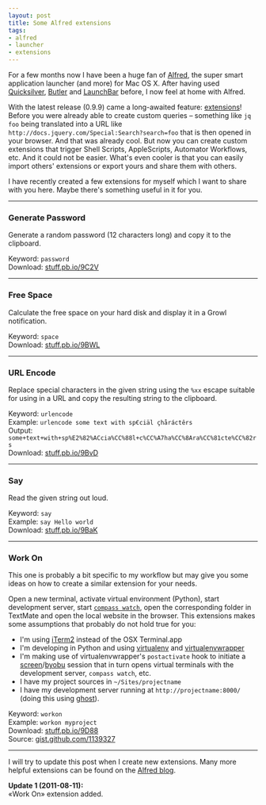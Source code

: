 ```yaml
---
layout: post
title: Some Alfred extensions
tags:
- alfred
- launcher
- extensions
---
```


For a few months now I have been a huge fan of [Alfred](http://www.alfredapp.com/), the super smart application launcher (and more) for Mac OS X. After having used [Quicksilver](http://qsapp.com/), [Butler](http://manytricks.com/butler/) and [LaunchBar](http://www.obdev.at/products/launchbar/) before, I now feel at home with Alfred. 

With the latest release (0.9.9) came a long-awaited feature: [extensions](http://blog.alfredapp.com/2011/07/31/alfred-0-9-9-brings-extensions-new-free-theme/)! Before you were already able to create custom queries – something like `jq foo` being translated into a URL like `http://docs.jquery.com/Special:Search?search=foo` that is then opened in your browser. And that was already cool. But now you can create custom extensions that trigger Shell Scripts, AppleScripts, Automator Workflows, etc. And it could not be easier. What's even cooler is that you can easily import others' extensions or export yours and share them with others.

I have recently created a few extensions for myself which I want to share with you here. Maybe there's something useful in it for you.

<!--more-->

----------------------------------------------------------------

### Generate Password

Generate a random password (12 characters long) and copy it to the clipboard.

Keyword: `password`  
Download: [stuff.pb.io/9C2V](http://stuff.pb.io/9C2V)

----------------------------------------------------------------

### Free Space

Calculate the free space on your hard disk and display it in a Growl notification.

Keyword: `space`  
Download: [stuff.pb.io/9BWL](http://stuff.pb.io/9BWL)

----------------------------------------------------------------

### URL Encode

Replace special characters in the given string using the `%xx` escape suitable for using in a URL and copy the resulting string to the clipboard.

Keyword: `urlencode`  
Example: `urlencode some text with sp€ciäl çhåráctêrs`  
Output: `some+text+with+sp%E2%82%ACcia%CC%88l+c%CC%A7ha%CC%8Ara%CC%81cte%CC%82rs`  
Download: [stuff.pb.io/9BvD](http://stuff.pb.io/9BvD)

----------------------------------------------------------------

### Say

Read the given string out loud.

Keyword: `say`  
Example: `say Hello world`  
Download: [stuff.pb.io/9BaK](http://stuff.pb.io/9BaK)

----------------------------------------------------------------

### Work On

This one is probably a bit specific to my workflow but may give you
some ideas on how to create a similar extension for your needs.

Open a new terminal, activate virtual environment (Python), start 
development server, start [`compass watch`](http://compass-style.org/), 
open the corresponding folder in TextMate and open the local website 
in the browser. This extensions makes some assumptions that probably 
do not hold true for you:

* I'm using [iTerm2](http://www.iterm2.com/) instead of the OSX 
  Terminal.app
* I'm developing in Python and using 
  [virtualenv](http://pypi.python.org/pypi/virtualenv) and 
  [virtualenvwrapper](http://www.doughellmann.com/projects/virtualenvwrapper/)
* I'm making use of virtualenvwrapper's `postactivate` hook to 
  initiate a [screen](http://www.gnu.org/s/screen/)/[byobu](https://launchpad.net/byobu) 
  session that in turn opens virtual terminals with the development 
  server, `compass watch`, etc.
* I have my project sources in `~/Sites/projectname`
* I have my development server running at `http://projectname:8000/` 
  (doing this using [ghost](https://github.com/bjeanes/ghost)).

Keyword: `workon`  
Example: `workon myproject`  
Download: [stuff.pb.io/9D88](http://stuff.pb.io/9D88)  
Source: [gist.github.com/1139327](https://gist.github.com/1139327)

----------------------------------------------------------------

I will try to update this post when I create new extensions. Many more helpful extensions can be found on the [Alfred blog](http://blog.alfredapp.com/2011/08/02/alfred-extensions/).

**Update 1 (2011-08-11):**  
«Work On» extension added. 